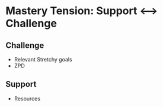 # Mastery Tension: Support <--> Challenge

## Challenge

- Relevant Stretchy goals
- ZPD


## Support

- Resources
